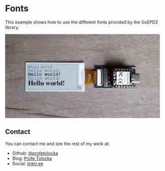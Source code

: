 
# Fonts

This example shows how to use the different fonts provided by the GxEPD2 library.

![alt text](../../Images/Fonts.jpg) 

## Contact

You can contact me and see the rest of my work at: 

- Github: [@profetolocka](https://github.com/profetolocka)
- Blog: [Profe Tolocka](https://www.profetolocka.com.ar)
- Social: [linktr.ee](https://linktr.ee/profetolocka)
